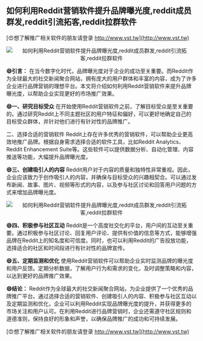 ## **如何利用Reddit营销软件提升品牌曝光度,reddit成员群发,reddit引流拓客,reddit拉群软件**

[😍想了解推广相关软件的朋友请登录 http://www.vst.tw](http://www.vst.tw)

 <center><img src="https://vst.tw/MP4/tuiguang/png/7.png" alt="如何利用Reddit营销软件提升品牌曝光度,reddit成员群发,reddit引流拓客,reddit拉群软件"></center>

**😄引言：**
在当今数字化时代，品牌曝光度对于企业的成功至关重要。而Reddit作为全球最大的社交新闻聚合网站，拥有庞大的用户群体和丰富的内容，成为了许多企业进行品牌营销的理想平台。本文将介绍如何利用Reddit营销软件来提升品牌曝光度，以帮助企业实现更好的市场推广效果。

**😄一、研究目标受众**
在开始使用Reddit营销软件之前，了解目标受众是至关重要的。通过研究Reddit上不同主题社区的用户特征和偏好，可以更好地确定自己的目标受众群体，并针对他们进行有针对性的品牌推广。

二、选择合适的营销软件
Reddit上存在许多优秀的营销软件，可以帮助企业更高效地推广品牌。根据自身需求选择合适的软件工具，比如Reddit Analytics、Reddit Enhancement Suite等。这些软件可以提供数据分析、自动化管理、内容推送等功能，大幅提升品牌曝光度。

**😄三、创建吸引人的内容**
Reddit用户对于内容的质量和独特性非常重视。因此，企业应该致力于创作吸引人的内容，并确保与目标受众的兴趣相契合。可以通过发布新闻、故事、图片、视频等形式的内容，以及参与社区讨论和回答用户问题的方式来增加品牌曝光度。

 <center><img src="https://vst.tw/MP4/tuiguang/png/6.png" alt="如何利用Reddit营销软件提升品牌曝光度,reddit成员群发,reddit引流拓客,reddit拉群软件"></center>

**😄四、积极参与社区互动**
Reddit是一个高度社交化的平台，用户间的互动至关重要。通过积极参与社区讨论、回复用户评论、提供有价值的信息等方式，能够增强品牌在Reddit上的知名度和可信度。同时，也可以利用Reddit的广告投放功能，选择适合的社区和时间段进行有针对性的品牌宣传。

**😄五、定期监测和优化**
使用Reddit营销软件可以帮助企业实时监测品牌的曝光度和用户反馈。定期分析数据，了解用户行为和需求的变化，及时调整策略和内容，以达到更好的品牌推广效果。

**😄结论：**
Reddit作为全球最大的社交新闻聚合网站，为企业提供了一个优秀的品牌推广平台。通过选择合适的营销软件、创建吸引人的内容、积极参与社区互动以及定期监测和优化，企业可以利用Reddit实现品牌曝光度的提升，并获得更多的市场关注和用户认可。在利用Reddit进行品牌营销时，企业还需遵守社区规则和道德准则，保持良好的形象和声誉，以确保品牌推广的成功和可持续发展。

[😍想了解推广相关软件的朋友请登录 http://www.vst.tw](http://www.vst.tw)



